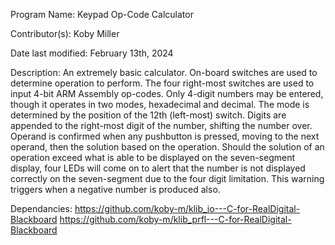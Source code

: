 Program Name:           Keypad Op-Code Calculator

Contributor(s):         Koby Miller

Date last modified:     February 13th, 2024

Description:            An extremely basic calculator. On-board switches are used to determine operation to perform.
                        The four right-most switches are used to input 4-bit ARM Assembly op-codes. 
                        Only 4-digit numbers may be entered, though it operates in two modes, hexadecimal and decimal. The mode is
                        determined by the position of the 12th (left-most) switch. Digits are appended to the right-most digit of 
                        the number, shifting the number over. Operand is confirmed when any pushbutton is pressed, moving to
                        the next operand, then the solution based on the operation.
                        Should the solution of an operation exceed what is able to be displayed on the seven-segment display, 
                        four LEDs will come on to alert that the number is not displayed correctly on the seven-segment due to the
                        four digit limitation. This warning triggers when a negative number is produced also.

Dependancies:           https://github.com/koby-m/klib_io---C-for-RealDigital-Blackboard
                        https://github.com/koby-m/klib_prfl---C-for-RealDigital-Blackboard
